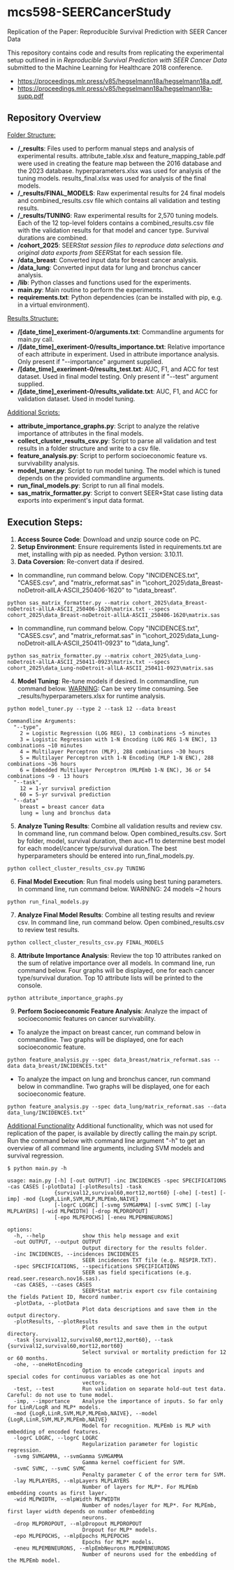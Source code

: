 # mcs598-SEERCancerStudy
Replication of the Paper: Reproducible Survival Prediction with SEER Cancer Data

This repository contains code and results from replicating the experimental setup outlined in in _Reproducible Survival Prediction with SEER Cancer Data_ submitted to the Machine Learning for Healthcare 2018 conference. 
- https://proceedings.mlr.press/v85/hegselmann18a/hegselmann18a.pdf, 
- https://proceedings.mlr.press/v85/hegselmann18a/hegselmann18a-supp.pdf

## Repository Overview
<ins>Folder Structure:</ins>
- **/_results**: Files used to perform manual steps and analysis of experimental results. attribute_table.xlsx and feature_mapping_table.pdf were used in creating the feature map between the 2016 database and the 2023 database. hyperparameters.xlsx was used for analysis of the tuning models. results_final.xlsx was used for analysis of the final models.
- **/_results/FINAL_MODELS**: Raw experimental results for 24 final models and combined_results.csv file which contains all validation and testing results.
- **/_results/TUNING**: Raw experimental results for 2,570 tuning models. Each of the 12 top-level folders contains a combined_results.csv file with the validation results for that model and cancer type. Survival durations are combined.
- **/cohort_2025**: SEER*Stat session files to reproduce data selections and original data exports from SEER*Stat for each session file.
- **/data_breast**: Converted input data for breast cancer analysis.
- **/data_lung**: Converted input data for lung and bronchus cancer analysis.
- **/lib**: Python classes and functions used for the experiments.
- **main.py**: Main routine to perform the experiments.
- **requirements.txt**: Python dependencies (can be installed with pip, e.g. in a virtual environment).

<ins>Results Structure:</ins>
- **/[date_time]_exeriment-0/arguments.txt**: Commandline arguments for main.py call.
- **/[date_time]_exeriment-0/results_importance.txt**: Relative importance of each attribute in experiment. Used in attribute importance analysis. Only present if "--importance" argument supplied. 
- **/[date_time]_exeriment-0/results_test.txt**: AUC, F1, and ACC for test dataset. Used in final model testing. Only present if "--test" argument supplied.
- **/[date_time]_exeriment-0/results_validate.txt**: AUC, F1, and ACC for validation dataset. Used in model tuning. 

<ins>Additional Scripts:</ins>
- **attribute_importance_graphs.py**: Script to analyze the relative importance of attributes in the final models. 
- **collect_cluster_results_csv.py**: Script to parse all validation and test results in a folder structure and write to a csv file.
- **feature_analysis.py**: Script to perform socioeconomic feature vs. survivability analysis.
- **model_tuner.py**: Script to run model tuning. The model which is tuned depends on the provided commandline arguments.
- **run_final_models.py**: Script to run all final models.
- **sas_matrix_formatter.py**: Script to convert SEER*Stat case listing data exports into experiment's input data format.

## Execution Steps:
1) **Access Source Code**: Download and unzip source code on PC.
2) **Setup Environment**: Ensure requirements listed in requirements.txt are met, installing with pip as needed. Python version: 3.10.11.
3) **Data Coversion**: Re-convert data if desired. 
- In commandline, run command below. Copy "INCIDENCES.txt", "CASES.csv", and "matrix_reformat.sas" in "\cohort_2025\data_Breast-noDetroit-allLA-ASCII_250406-1620" to "\data_breast".
```
python sas_matrix_formatter.py --matrix cohort_2025\data_Breast-noDetroit-allLA-ASCII_250406-1620\matrix.txt --specs cohort_2025\data_Breast-noDetroit-allLA-ASCII_250406-1620\matrix.sas
```
- In commandline, run command below. Copy "INCIDENCES.txt", "CASES.csv", and "matrix_reformat.sas" in "\cohort_2025\data_Lung-noDetroit-allLA-ASCII_250411-0923" to "\data_lung".
```
python sas_matrix_formatter.py --matrix cohort_2025\data_Lung-noDetroit-allLA-ASCII_250411-0923\matrix.txt --specs cohort_2025\data_Lung-noDetroit-allLA-ASCII_250411-0923\matrix.sas
```
4) **Model Tuning**: Re-tune models if desired. In commandline, run command below. 
		<ins>WARNING</ins>: Can be very time consuming. See _results/hyperparameters.xlsx for runtime analysis.
```
python model_tuner.py --type 2 --task 12 --data breast
```
	Commandline Arguments:
	  "--type", 
		2 = Logistic Regression (LOG REG), 13 combinations ~5 minutes
		3 = Logistic Regression with 1-N Encoding (LOG REG 1-N ENC), 13 combinations ~10 minutes
		4 = Multilayer Perceptron (MLP), 288 combinations ~30 hours
		5 = Multilayer Perceptron with 1-N Encoding (MLP 1-N ENC), 288 combinations ~36 hours
		6 = Embedded Multilayer Perceptron (MLPEmb 1-N ENC), 36 or 54 combinations ~9 - 13 hours
	  "--task",
		12 = 1-yr survival prediction
		60 = 5-yr survival prediction
	  "--data"
		breast = breast cancer data
		lung = lung and bronchus data
5) **Analyze Tuning Results**: Combine all validation results and review csv. In command line, run command below. Open combined_results.csv. Sort by folder, model, survival duration, then auc+f1 to determine best model for each model/cancer type/survival duration. The best hyperparameters should be entered into run_final_models.py.
```
python collect_cluster_results_csv.py TUNING
```
6) **Final Model Execution**: Run final models using best tuning parameters. In command line, run command below. WARNING: 24 models ~2 hours
```
python run_final_models.py
```
7) **Analyze Final Model Results**: Combine all testing results and review csv. In command line, run command below. Open combined_results.csv to review test results.
```
python collect_cluster_results_csv.py FINAL_MODELS
```
8) **Attribute Importance Analysis**: Review the top 10 attributes ranked on the sum of relative importance over all models. In command line, run command below. Four graphs will be displayed, one for each cancer type/survival duration. Top 10 attribute lists will be printed to the console.
```
python attribute_importance_graphs.py
```
9) **Perform Socioeconomic Feature Analysis**: Analyze the impact of socioeconomic features on cancer survivability.
- To analyze the impact on breast cancer, run command below in commandline. Two graphs will be displayed, one for each socioeconomic feature.
```
python feature_analysis.py --spec data_breast/matrix_reformat.sas --data data_breast/INCIDENCES.txt"
```
- To analyze the impact on lung and bronchus cancer, run command below in commandline. Two graphs will be displayed, one for each socioeconomic feature.
```
python feature_analysis.py --spec data_lung/matrix_reformat.sas --data data_lung/INCIDENCES.txt"
```

<ins>Additional Functionality</ins>
Additional functionality, which was not used for replication of the paper, is available by directly calling the main.py script. Run the command below with command line argument "-h" to get an overview of all command line arguments, including SVM models and survival regression.
```
$ python main.py -h
```
```
usage: main.py [-h] [-out OUTPUT] -inc INCIDENCES -spec SPECIFICATIONS -cas CASES [-plotData] [-plotResults] -task
               {survival12,survival60,mort12,mort60} [-ohe] [-test] [-imp] -mod {LogR,LinR,SVM,MLP,MLPEmb,NAIVE}
               [-logrC LOGRC] [-svmg SVMGAMMA] [-svmC SVMC] [-lay MLPLAYERS] [-wid MLPWIDTH] [-drop MLPDROPOUT]
               [-epo MLPEPOCHS] [-eneu MLPEMBNEURONS]

options:
  -h, --help            show this help message and exit
  -out OUTPUT, --output OUTPUT
                        Output directory for the results folder.
  -inc INCIDENCES, --incidences INCIDENCES
                        SEER incidences TXT file (e.g. RESPIR.TXT).
  -spec SPECIFICATIONS, --specifications SPECIFICATIONS
                        SEER sas field specifications (e.g. read.seer.research.nov16.sas).
  -cas CASES, --cases CASES
                        SEER*Stat matrix export csv file containing the fields Patient ID, Record number.
  -plotData, --plotData
                        Plot data descriptions and save them in the output directory.
  -plotResults, --plotResults
                        Plot results and save them in the output directory.
  -task {survival12,survival60,mort12,mort60}, --task {survival12,survival60,mort12,mort60}
                        Select survival or mortality prediction for 12 or 60 months.
  -ohe, --oneHotEncoding
                        Option to encode categorical inputs and special codes for continuous variables as one hot
                        vectors.
  -test, --test         Run validation on separate hold-out test data. Careful: do not use to tune model.
  -imp, --importance    Analyse the importance of inputs. So far only for LinR/LogR and MLP* models.
  -mod {LogR,LinR,SVM,MLP,MLPEmb,NAIVE}, --model {LogR,LinR,SVM,MLP,MLPEmb,NAIVE}
                        Model for recognition. MLPEmb is MLP with embedding of encoded features.
  -logrC LOGRC, --logrC LOGRC
                        Regularization parameter for logistic regression.
  -svmg SVMGAMMA, --svmGamma SVMGAMMA
                        Gamma kernel coefficient for SVM.
  -svmC SVMC, --svmC SVMC
                        Penalty parameter C of the error term for SVM.
  -lay MLPLAYERS, --mlpLayers MLPLAYERS
                        Number of layers for MLP*. For MLPEmb embedding counts as first layer.
  -wid MLPWIDTH, --mlpWidth MLPWIDTH
                        Number of nodes/layer for MLP*. For MLPEmb, first layer width depends on number ofembedding
                        neurons.
  -drop MLPDROPOUT, --mlpDropout MLPDROPOUT
                        Dropout for MLP* models.
  -epo MLPEPOCHS, --mlpEpochs MLPEPOCHS
                        Epochs for MLP* models.
  -eneu MLPEMBNEURONS, --mlpEmbNeurons MLPEMBNEURONS
                        Number of neurons used for the embedding of the MLPEmb model.
                        